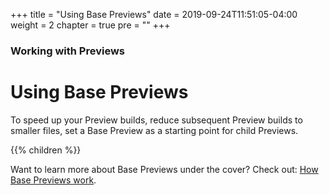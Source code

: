 +++
title = "Using Base Previews"
date = 2019-09-24T11:51:05-04:00
weight = 2
chapter = true
pre = "<b></b>"
+++

### Working with Previews

# Using Base Previews

To speed up your Preview builds, reduce subsequent Preview builds to smaller
files, set a Base Preview as a starting point for child Previews.

{{% children  %}}

Want to learn more about Base Previews under the cover? Check out:
[How Base Previews work](../how-previews-work/index.md#how-base-previews-work).
